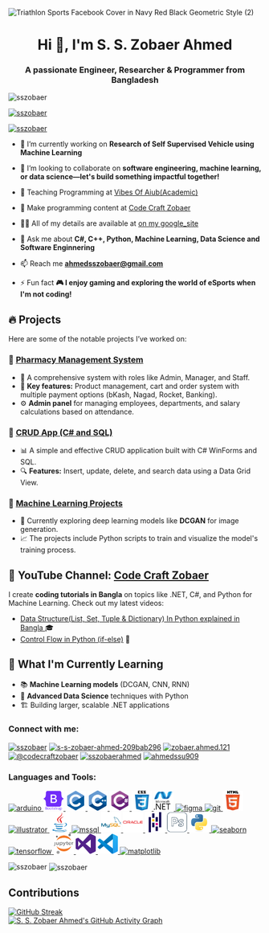 ![Triathlon Sports Facebook Cover in Navy Red Black Geometric Style (2)](https://github.com/user-attachments/assets/f291ea16-dd0d-455c-9560-e01da85972a9)

<h1 align="center">Hi 👋, I'm S. S. Zobaer Ahmed</h1>
<h3 align="center">A passionate Engineer, Researcher & Programmer from Bangladesh</h3>

<p align="left"> <img src="https://komarev.com/ghpvc/?username=sszobaer&label=Profile%20views&color=0e75b6&style=flat" alt="sszobaer" /> </p>

<p align="left"> <a href="https://github.com/ryo-ma/github-profile-trophy"><img src="https://github-profile-trophy.vercel.app/?username=sszobaer" alt="sszobaer" /></a> </p>

<p align="left"> <a href="https://twitter.com/sszobaer" target="blank"><img src="https://img.shields.io/twitter/follow/sszobaer?logo=twitter&style=for-the-badge" alt="sszobaer" /></a> </p>

- 🔭 I’m currently working on **Research of Self Supervised Vehicle using Machine Learning**

- 👯 I’m looking to collaborate on **software engineering, machine learning, or data science—let's build something impactful together!**

- 🏫 Teaching Programming at [Vibes Of Aiub(Academic)](https://www.facebook.com/groups/503336042662169)

- 🔗 Make programming content at [Code Craft Zobaer](https://www.youtube.com/@codecraftzobaer)

- 👨‍💻 All of my details are available at [on my google_site](https://sites.google.com/view/s-s-zobaer-ahmed?fbclid=IwY2xjawFvcGRleHRuA2FlbQIxMAABHQIKSqXqLXZNYeuUvufV8tb4LywYaZc6CyyCWDj-jWLqKRmW-ErjlPALew_aem_FxK06n2Gpt7bGDllZ9mBsQ)
- 💬 Ask me about **C#, C++, Python, Machine Learning, Data Science and Software Enginnering**

- 📫 Reach me **ahmedsszobaer@gmail.com**

- ⚡ Fun fact **🎮 I enjoy gaming and exploring the world of eSports when I'm not coding!**


## 🔥 Projects
Here are some of the notable projects I’ve worked on:

### 🌟 [Pharmacy Management System](https://github.com/sszobaer/PharmacyApplicationManagementSystem)
- 🏥 A comprehensive system with roles like Admin, Manager, and Staff.
- 🛒 **Key features:** Product management, cart and order system with multiple payment options (bKash, Nagad, Rocket, Banking).
- ⚙️ **Admin panel** for managing employees, departments, and salary calculations based on attendance.

### 🌟 [CRUD App (C# and SQL)](https://github.com/sszobaer/Crud-App-Using-C-Sharp-.NET)
- 📊 A simple and effective CRUD application built with C# WinForms and SQL.
- 🔍 **Features:** Insert, update, delete, and search data using a Data Grid View.

### 🌟 [Machine Learning Projects](https://github.com/sszobaer/MachineLearingWithPythonNotes)
- 🤖 Currently exploring deep learning models like **DCGAN** for image generation.
- 📈 The projects include Python scripts to train and visualize the model's training process.


## 🎥 YouTube Channel: [Code Craft Zobaer](https://www.youtube.com/@codecraftzobaer)
I create **coding tutorials in Bangla** on topics like .NET, C#, and Python for Machine Learning. Check out my latest videos:
- [Data Structure(List, Set, Tuple & Dictionary) In Python explained in Bangla ](https://youtu.be/Y1p7-IUA6a0?si=G2tU7rsbM8V0Y913) 🎓
- [Control Flow in Python (if-else)](https://youtu.be/SS5rVFRnPPw?si=02CjYkBKDD5pynJN) 🔄


## 🎯 What I'm Currently Learning
- 📚 **Machine Learning models** (DCGAN, CNN, RNN)
- 🧪 **Advanced Data Science** techniques with Python
- 🏗️ Building larger, scalable .NET applications

<h3 align="left">Connect with me:</h3>
<p align="left">
<a href="https://twitter.com/sszobaer" target="blank"><img align="center" src="https://raw.githubusercontent.com/rahuldkjain/github-profile-readme-generator/master/src/images/icons/Social/twitter.svg" alt="sszobaer" height="30" width="40" /></a>
<a href="https://linkedin.com/in/s-s-zobaer-ahmed-209bab296" target="blank"><img align="center" src="https://raw.githubusercontent.com/rahuldkjain/github-profile-readme-generator/master/src/images/icons/Social/linked-in-alt.svg" alt="s-s-zobaer-ahmed-209bab296" height="30" width="40" /></a>
<a href="https://fb.com/zobaer.ahmed.121" target="blank"><img align="center" src="https://raw.githubusercontent.com/rahuldkjain/github-profile-readme-generator/master/src/images/icons/Social/facebook.svg" alt="zobaer.ahmed.121" height="30" width="40" /></a>
<a href="https://www.youtube.com/@codecraftzobaer" target="blank"><img align="center" src="https://raw.githubusercontent.com/rahuldkjain/github-profile-readme-generator/master/src/images/icons/Social/youtube.svg" alt="@codecraftzobaer" height="30" width="40" /></a>
<a href="https://kaggle.com/sszobaerahmed" target="blank"><img align="center" src="https://raw.githubusercontent.com/rahuldkjain/github-profile-readme-generator/master/src/images/icons/Social/kaggle.svg" alt="sszobaerahmed" height="30" width="40" /></a>
<a href="https://auth.geeksforgeeks.org/user/ahmedssu909" target="blank"><img align="center" src="https://raw.githubusercontent.com/rahuldkjain/github-profile-readme-generator/master/src/images/icons/Social/geeks-for-geeks.svg" alt="ahmedssu909" height="30" width="40" /></a>
</p>

<h3 align="left">Languages and Tools:</h3>
<p align="left"> 
  <a href="https://www.arduino.cc/" target="_blank" rel="noreferrer"> 
    <img src="https://cdn.worldvectorlogo.com/logos/arduino-1.svg" alt="arduino" width="40" height="40"/> 
  </a> 
  <a href="https://getbootstrap.com" target="_blank" rel="noreferrer"> 
    <img src="https://raw.githubusercontent.com/devicons/devicon/master/icons/bootstrap/bootstrap-plain-wordmark.svg" alt="bootstrap" width="40" height="40"/> 
  </a> 
  <a href="https://www.cprogramming.com/" target="_blank" rel="noreferrer"> 
    <img src="https://raw.githubusercontent.com/devicons/devicon/master/icons/c/c-original.svg" alt="c" width="40" height="40"/> 
  </a> 
  <a href="https://www.w3schools.com/cpp/" target="_blank" rel="noreferrer"> 
    <img src="https://raw.githubusercontent.com/devicons/devicon/master/icons/cplusplus/cplusplus-original.svg" alt="cplusplus" width="40" height="40"/> 
  </a> 
  <a href="https://www.w3schools.com/cs/" target="_blank" rel="noreferrer"> 
    <img src="https://raw.githubusercontent.com/devicons/devicon/master/icons/csharp/csharp-original.svg" alt="csharp" width="40" height="40"/> 
  </a> 
  <a href="https://www.w3schools.com/css/" target="_blank" rel="noreferrer"> 
    <img src="https://raw.githubusercontent.com/devicons/devicon/master/icons/css3/css3-original-wordmark.svg" alt="css3" width="40" height="40"/> 
  </a> 
  <a href="https://dotnet.microsoft.com/" target="_blank" rel="noreferrer"> 
    <img src="https://raw.githubusercontent.com/devicons/devicon/master/icons/dot-net/dot-net-original-wordmark.svg" alt="dotnet" width="40" height="40"/> 
  </a> 
  <a href="https://www.figma.com/" target="_blank" rel="noreferrer"> 
    <img src="https://www.vectorlogo.zone/logos/figma/figma-icon.svg" alt="figma" width="40" height="40"/> 
  </a> 
  <a href="https://git-scm.com/" target="_blank" rel="noreferrer"> 
    <img src="https://www.vectorlogo.zone/logos/git-scm/git-scm-icon.svg" alt="git" width="40" height="40"/> 
  </a> 
  <a href="https://www.w3.org/html/" target="_blank" rel="noreferrer"> 
    <img src="https://raw.githubusercontent.com/devicons/devicon/master/icons/html5/html5-original-wordmark.svg" alt="html5" width="40" height="40"/> 
  </a> 
  <a href="https://www.adobe.com/in/products/illustrator.html" target="_blank" rel="noreferrer"> 
    <img src="https://www.vectorlogo.zone/logos/adobe_illustrator/adobe_illustrator-icon.svg" alt="illustrator" width="40" height="40"/> 
  </a> 
  <a href="https://www.java.com" target="_blank" rel="noreferrer"> 
    <img src="https://raw.githubusercontent.com/devicons/devicon/master/icons/java/java-original.svg" alt="java" width="40" height="40"/> 
  </a> 
  <a href="https://www.microsoft.com/en-us/sql-server" target="_blank" rel="noreferrer"> 
    <img src="https://www.svgrepo.com/show/303229/microsoft-sql-server-logo.svg" alt="mssql" width="40" height="40"/> 
  </a> 
  <a href="https://www.mysql.com/" target="_blank" rel="noreferrer"> 
    <img src="https://raw.githubusercontent.com/devicons/devicon/master/icons/mysql/mysql-original-wordmark.svg" alt="mysql" width="40" height="40"/> 
  </a> 
  <a href="https://www.oracle.com/" target="_blank" rel="noreferrer"> 
    <img src="https://raw.githubusercontent.com/devicons/devicon/master/icons/oracle/oracle-original.svg" alt="oracle" width="40" height="40"/> 
  </a> 
  <a href="https://pandas.pydata.org/" target="_blank" rel="noreferrer"> 
    <img src="https://raw.githubusercontent.com/devicons/devicon/2ae2a900d2f041da66e950e4d48052658d850630/icons/pandas/pandas-original.svg" alt="pandas" width="40" height="40"/> 
  </a> 
  <a href="https://www.photoshop.com/en" target="_blank" rel="noreferrer"> 
    <img src="https://raw.githubusercontent.com/devicons/devicon/master/icons/photoshop/photoshop-line.svg" alt="photoshop" width="40" height="40"/> 
  </a> 
  <a href="https://www.python.org" target="_blank" rel="noreferrer"> 
    <img src="https://raw.githubusercontent.com/devicons/devicon/master/icons/python/python-original.svg" alt="python" width="40" height="40"/> 
  </a> 
  <a href="https://seaborn.pydata.org/" target="_blank" rel="noreferrer"> 
    <img src="https://seaborn.pydata.org/_images/logo-mark-lightbg.svg" alt="seaborn" width="40" height="40"/> 
  </a> 
  <a href="https://www.tensorflow.org" target="_blank" rel="noreferrer"> 
    <img src="https://www.vectorlogo.zone/logos/tensorflow/tensorflow-icon.svg" alt="tensorflow" width="40" height="40"/> 
  </a> 

  <!-- Newly Added Icons -->
  <a href="https://jupyter.org/" target="_blank" rel="noreferrer"> 
    <img src="https://raw.githubusercontent.com/devicons/devicon/master/icons/jupyter/jupyter-original-wordmark.svg" alt="jupyter" width="40" height="40"/> 
  </a> 
  <a href="https://visualstudio.microsoft.com/" target="_blank" rel="noreferrer"> 
    <img src="https://raw.githubusercontent.com/devicons/devicon/master/icons/visualstudio/visualstudio-plain.svg" alt="visual studio" width="40" height="40"/> 
  </a> 
  <a href="https://code.visualstudio.com/" target="_blank" rel="noreferrer"> 
    <img src="https://raw.githubusercontent.com/devicons/devicon/master/icons/vscode/vscode-original.svg" alt="vscode" width="40" height="40"/> 
  </a> 
  <a href="https://matplotlib.org/" target="_blank" rel="noreferrer"> 
    <img src="https://upload.wikimedia.org/wikipedia/commons/8/84/Matplotlib_icon.svg" alt="matplotlib" width="40" height="40"/> 
  </a> 
</p>


<p><img align="left" src="https://github-readme-stats.vercel.app/api/top-langs?username=sszobaer&show_icons=true&locale=en&layout=compact" alt="sszobaer" /></p>

<p>&nbsp;<img align="center" src="https://github-readme-stats.vercel.app/api?username=sszobaer&show_icons=true&locale=en" alt="sszobaer" /></p>


## Contributions
[![GitHub Streak](https://streak-stats.demolab.com/?user=sszobaer)](https://git.io/streak-stats)
<br>
[![S. S. Zobaer Ahmed's GitHub Activity Graph](https://activity-graph.herokuapp.com/graph?username=sszobaer&theme=react-dark)](https://github.com/ashutosh00710/github-readme-activity-graph)


